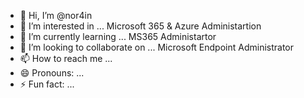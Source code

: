 - 👋 Hi, I’m @nor4in
- 👀 I’m interested in ... Microsoft 365 & Azure Administartion 
- 🌱 I’m currently learning ... MS365 Administartor
- 💞️ I’m looking to collaborate on ... Microsoft Endpoint Administrator
- 📫 How to reach me ... 
- 😄 Pronouns: ...
- ⚡ Fun fact: ...

<!---
nor4in/nor4in is a ✨ special ✨ repository because its `README.md` (this file) appears on your GitHub profile.
You can click the Preview link to take a look at your changes.
--->
